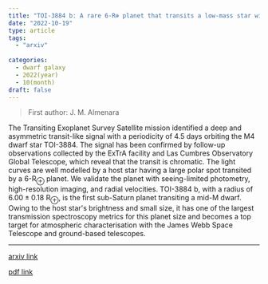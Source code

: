 ```yaml
---
title: "TOI-3884 b: A rare 6-R⊕ planet that transits a low-mass star with a giant and likely polar spot"
date: "2022-10-19"
type: article
tags:
  - "arxiv"
  
categories:
  - dwarf galaxy
  - 2022(year)
  - 10(month)
draft: false
---
```

> First author: J. M. Almenara

 The Transiting Exoplanet Survey Satellite mission identified a deep and
asymmetric transit-like signal with a periodicity of 4.5 days orbiting the M4
dwarf star TOI-3884. The signal has been confirmed by follow-up observations
collected by the ExTrA facility and Las Cumbres Observatory Global Telescope,
which reveal that the transit is chromatic. The light curves are well modelled
by a host star having a large polar spot transited by a 6-R$_{\oplus}$ planet.
We validate the planet with seeing-limited photometry, high-resolution imaging,
and radial velocities. TOI-3884 b, with a radius of $6.00 \pm 0.18$
R$_{\oplus}$, is the first sub-Saturn planet transiting a mid-M dwarf. Owing to
the host star's brightness and small size, it has one of the largest
transmission spectroscopy metrics for this planet size and becomes a top target
for atmospheric characterisation with the James Webb Space Telescope and
ground-based telescopes.

---
[arxiv link](http://arxiv.org/abs/2210.10909v1)

[pdf link](http://arxiv.org/pdf/2210.10909v1)